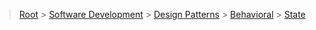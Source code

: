 > [Root](../../../../index.md) > [Software Development](<../../../Software Development.md>) > [Design Patterns](<../../Design Patterns.md>) > [Behavioral](../Behavioral.md) > [State](State.md)


